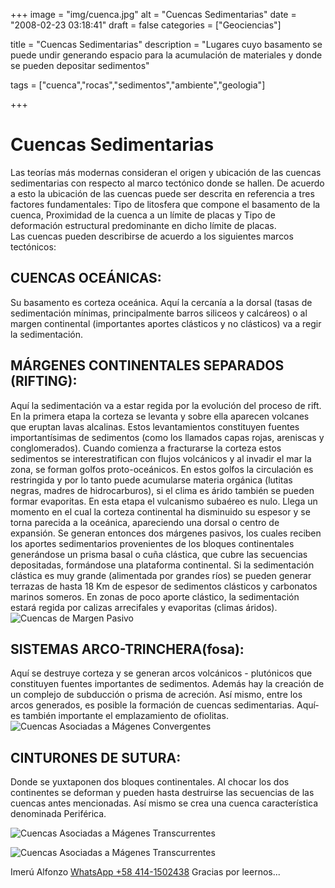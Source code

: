 +++
image = "img/cuenca.jpg" 
alt = "Cuencas Sedimentarias" 
date = "2008-02-23 03:18:41"
draft = false 
categories = ["Geociencias"]

title = "Cuencas Sedimentarias" 
description = "Lugares cuyo basamento se puede undir generando espacio para la acumulación de materiales y donde se pueden depositar sedimentos" 

tags = ["cuenca","rocas","sedimentos","ambiente","geologia"]

+++
# Cuencas Sedimentarias
Las teorí­as más modernas consideran el origen y ubicación de las cuencas sedimentarias con respecto al marco tectónico donde se hallen. De acuerdo a esto la ubicación de las cuencas puede ser descrita en referencia a tres factores fundamentales: Tipo de litosfera que compone el basamento de la cuenca, Proximidad de la cuenca a un lí­mite de placas y Tipo de deformación estructural predominante en dicho lí­mite de placas.  
Las cuencas pueden describirse de acuerdo a los siguientes marcos tectónicos:

## CUENCAS OCEÁNICAS: 
Su basamento es corteza oceánica. Aquí­ la cercaní­a a la dorsal (tasas de sedimentación mí­nimas, principalmente barros siliceos y calcáreos) o al margen continental (importantes aportes clásticos y no clásticos) va a regir la sedimentación. 

## MÁRGENES CONTINENTALES SEPARADOS (RIFTING): 
Aquí­ la sedimentación va a estar regida por la evolución del proceso de rift. En la primera etapa la corteza se levanta y sobre ella aparecen volcanes que eruptan lavas alcalinas. Estos levantamientos constituyen fuentes importantí­simas de sedimentos (como los llamados capas rojas, areniscas y conglomerados). Cuando comienza a fracturarse la corteza estos sedimentos se interestratifican con flujos volcánicos y al invadir el mar la zona, se forman golfos proto-oceánicos. En estos golfos la circulación es restringida y por lo tanto puede acumularse materia orgánica (lutitas negras, madres de hidrocarburos), si el clima es árido también se pueden formar evaporitas. En esta etapa el vulcanismo subaéreo es nulo. Llega un momento en el cual la corteza continental ha disminuido su espesor y se torna parecida a la oceánica, apareciendo una dorsal o centro de expansión. Se generan entonces dos márgenes pasivos, los cuales reciben los aportes sedimentarios provenientes de los bloques continentales generándose un prisma basal o cuña clástica, que cubre las secuencias depositadas, formándose una plataforma continental. Si la sedimentación clástica es muy grande (alimentada por grandes rí­os) se pueden generar terrazas de hasta 18 Km de espesor de sedimentos clásticos y carbonatos marinos someros. En zonas de poco aporte clástico, la sedimentación estará regida por calizas arrecifales y evaporitas (climas áridos).
![](/img/margenpasivo.png "Cuencas de Margen Pasivo")
## SISTEMAS ARCO-TRINCHERA(fosa): 
Aquí­ se destruye corteza y se generan arcos volcánicos - plutónicos que constituyen fuentes importantes de sedimentos. Además hay la creación de un complejo de subducción o prisma de acreción. Así­ mismo, entre los arcos generados, es posible la formación de cuencas sedimentarias. Aquí­ es también importante el emplazamiento de ofiolitas.
![](/img/CuencasSubduccionB.png "Cuencas Asociadas a Mágenes Convergentes")
## CINTURONES DE SUTURA: 
Donde se yuxtaponen dos bloques continentales. Al chocar los dos continentes se deforman y pueden hasta destruirse las secuencias de las cuencas antes mencionadas. Así­ mismo se crea una cuenca caracterí­stica denominada Periférica. 

![](/img/pullapart.png "Cuencas Asociadas a Mágenes Transcurrentes")

![](/img/cuencatorsion.png "Cuencas Asociadas a Mágenes Transcurrentes")

Imerú Alfonzo [WhatsApp +58 414-1502438](https://wa.me/584141502438)
Gracias por leernos...
